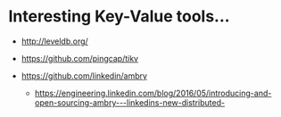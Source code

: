 # Interesting Key-Value tools...

- http://leveldb.org/

- https://github.com/pingcap/tikv


- https://github.com/linkedin/ambry
  + https://engineering.linkedin.com/blog/2016/05/introducing-and-open-sourcing-ambry---linkedins-new-distributed-

